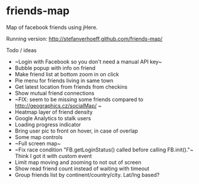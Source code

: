 friends-map
===========

Map of facebook friends using jHere.

Running version:
http://stefanverhoeff.github.com/friends-map/

Todo / ideas
- ~Login with Facebook so you don't need a manual API key~
- Bubble popup with info on friend
- Make friend list at bottom zoom in on click
- Pie menu for friends living in same town
- Get latest location from friends from checkins
- Show mutual friend connections
- ~FIX: seem to be missing some friends compared to http://geographics.cz/socialMap/ ~
- Heatmap layer of friend density
- Google Analytics to stalk users
- Loading progress indicator
- Bring user pic to front on hover, in case of overlap
- Some map controls
- ~Full screen map~
- ~Fix race condition "FB.getLoginStatus() called before calling FB.init()."~ Think I got it with custom event
- Limit map moving and zooming to not out of screen
- Show read friend count instead of waiting with timeout
- Group friends list by continent/country/city. Lat/lng based?